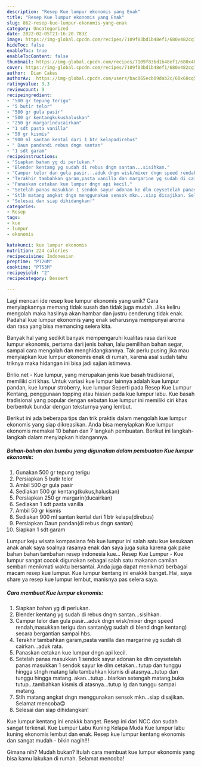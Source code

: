 ```yaml
---
description: "Resep Kue lumpur ekonomis yang Enak"
title: "Resep Kue lumpur ekonomis yang Enak"
slug: 862-resep-kue-lumpur-ekonomis-yang-enak
category: Uncategorized
date: 2022-02-05T21:16:20.783Z
image: https://img-global.cpcdn.com/recipes/7109f83bd1b48ef1/680x482cq70/kue-lumpur-ekonomis-foto-resep-utama.jpg
hideToc: false
enableToc: true
enableTocContent: false
thumbnail: https://img-global.cpcdn.com/recipes/7109f83bd1b48ef1/680x482cq70/kue-lumpur-ekonomis-foto-resep-utama.jpg
cover: https://img-global.cpcdn.com/recipes/7109f83bd1b48ef1/680x482cq70/kue-lumpur-ekonomis-foto-resep-utama.jpg
author:  Dian Cakes
authorAv:  https://img-global.cpcdn.com/users/bac065ecb09dab2c/60x60cq50/avatar.jpg
ratingvalue: 3.3
reviewcount: 9
recipeingredient:
- "500 gr tepung terigu"
- "5 butir telor"
- "500 gr gula pasir"
- "500 gr kentangkukushaluskan"
- "250 gr margarinducairkan"
- "1 sdt pasta vanilla"
- "50 gr kismis"
- "900 ml santan kental dari 1 btr kelapadirebus"
- " Daun pandandi rebus dngn santan"
- "1 sdt garam"
recipeinstructions:
- "Siapkan bahan yg di perlukan."
- "Blender kentang yg sudah di rebus dngm santan...sisihkan."
- "Campur telor dan gula pasir...aduk dngn wisk/mixer dngn speed rendah,masukkan terigu dan santan(yg sudah di blend dngn kentang) secara bergantian sampai hbs."
- "Terakhir tambahkan garam,pasta vanilla dan margarine yg sudah di cairkan...aduk rata."
- "Panaskan cetakan kue lumpur dngn api kecil."
- "Setelah panas masukkan 1 sendok sayur adonan ke dlm ceysetelah panas masukkan 1 sendok sayur ke dlm cetakan...tutup dan tunggu hingga stngh matang lalu tambahkan kismis di atasnya...tutup dan tunggu hingga matang. akan...tutup...biarkan setengah matang,buka tutup...tambahkan kismis di atasnya...tutup lg dan tunggu sampai matang."
- "Stlh matang angkat dngn menggunakan sensok mkn...siap disajikan. Selamat mencoba😊"
- "Selesai dan siap dihidangkan!"
categories:
- Resep
tags:
- kue
- lumpur
- ekonomis

katakunci: kue lumpur ekonomis 
nutrition: 224 calories
recipecuisine: Indonesian
preptime: "PT20M"
cooktime: "PT53M"
recipeyield: "2"
recipecategory: Dessert

---
```



Lagi mencari ide resep kue lumpur ekonomis yang unik? Cara menyiapkannya memang tidak susah dan tidak juga mudah. Jika keliru mengolah maka hasilnya akan hambar dan justru cenderung tidak enak. Padahal kue lumpur ekonomis yang enak seharusnya mempunyai aroma dan rasa yang bisa memancing selera kita.


Banyak hal yang sedikit banyak mempengaruhi kualitas rasa dari kue lumpur ekonomis, pertama dari jenis bahan, lalu pemilihan bahan segar, sampai cara mengolah dan menghidangkannya. Tak perlu pusing jika mau menyiapkan kue lumpur ekonomis enak di rumah, karena asal sudah tahu triknya maka hidangan ini bisa jadi sajian istimewa.

Brilio.net - Kue lumpur, yang merupakan jenis kue basah tradisional, memiliki ciri khas. Untuk variasi kue lumpur lainnya adalah kue lumpur pandan, kue lumpur stroberry, kue lumpur Seperti pada Resep Kue Lumpur Kentang, penggunaan topping atau hiasan pada kue lumpur labu. Kue basah tradisional yang popular dengan sebutan kue lumpur ini memiliki ciri khas berbentuk bundar dengan teksturnya yang lembut.


Berikut ini ada beberapa tips dan trik praktis dalam mengolah kue lumpur ekonomis yang siap dikreasikan. Anda bisa menyiapkan Kue lumpur ekonomis memakai 10 bahan dan 7 langkah pembuatan. Berikut ini langkah-langkah dalam menyiapkan hidangannya.

<!--inarticleads1-->

##### Bahan-bahan dan bumbu yang digunakan dalam pembuatan Kue lumpur ekonomis:

1. Gunakan 500 gr tepung terigu
1. Persiapkan 5 butir telor
1. Ambil 500 gr gula pasir
1. Sediakan 500 gr kentang(kukus,haluskan)
1. Persiapkan 250 gr margarin(ducairkan)
1. Sediakan 1 sdt pasta vanilla
1. Ambil 50 gr kismis
1. Sediakan 900 ml santan kental dari 1 btr kelapa(direbus)
1. Persiapkan  Daun pandan(di rebus dngn santan)
1. Siapkan 1 sdt garam


Lumpur keju wisata kompasiana feb kue lumpur ini salah satu kue kesukaan anak anak saya soalnya rasanya enak dan saya juga suka karena gak pake bahan bahan tambahan resep indonesia kue… Resep Kue Lumpur - Kue lumpur sangat cocok digunakan sebagai salah satu makanan camilan sembari menikmati waktu bersantai. Anda juga dapat menikmati berbagai macam resep kue lumpur. Kue lumpur kentang ini enakkk banget. Hai, saya share ya resep kue lumpur lembut, manisnya pas selera saya. 

<!--inarticleads2-->

##### Cara membuat Kue lumpur ekonomis:

1. Siapkan bahan yg di perlukan.
1. Blender kentang yg sudah di rebus dngm santan...sisihkan.
1. Campur telor dan gula pasir...aduk dngn wisk/mixer dngn speed rendah,masukkan terigu dan santan(yg sudah di blend dngn kentang) secara bergantian sampai hbs.
1. Terakhir tambahkan garam,pasta vanilla dan margarine yg sudah di cairkan...aduk rata.
1. Panaskan cetakan kue lumpur dngn api kecil.
1. Setelah panas masukkan 1 sendok sayur adonan ke dlm ceysetelah panas masukkan 1 sendok sayur ke dlm cetakan...tutup dan tunggu hingga stngh matang lalu tambahkan kismis di atasnya...tutup dan tunggu hingga matang. akan...tutup...biarkan setengah matang,buka tutup...tambahkan kismis di atasnya...tutup lg dan tunggu sampai matang.
1. Stlh matang angkat dngn menggunakan sensok mkn...siap disajikan. Selamat mencoba😊
1. Selesai dan siap dihidangkan!

Kue lumpur kentang ini enakkk banget. Resep ini dari NCC dan sudah sangat terkenal. Kue Lumpur Labu Kuning Kelapa Muda Kue lumpur labu kuning ekonomis lembut dan enak. Resep kue lumpur kentang ekonomis dan sangat mudah - bikin nagih!!! 

Gimana nih? Mudah bukan? Itulah cara membuat kue lumpur ekonomis yang bisa kamu lakukan di rumah. Selamat mencoba!

